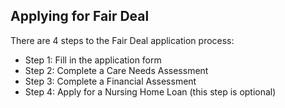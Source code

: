 ##  Applying for Fair Deal

There are 4 steps to the Fair Deal application process:

  * Step 1: Fill in the application form 
  * Step 2: Complete a Care Needs Assessment 
  * Step 3: Complete a Financial Assessment 
  * Step 4: Apply for a Nursing Home Loan (this step is optional) 
